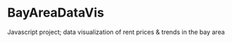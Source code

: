 # BayAreaDataVis
Javascript project; data visualization of rent prices &amp; trends in the bay area

